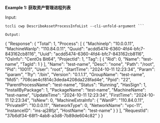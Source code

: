 **Example 1: 获取资产管理进程列表**



Input: 

```
tccli cwp DescribeAssetProcessInfoList --cli-unfold-argument ```

Output: 
```
{
    "Response": {
        "Total": 1,
        "Process": [
            {
                "MachineIp": "10.0.0.11",
                "MachineWanIp": "110.84.0.11",
                "Quuid": "acdd5474-6360-4fd4-bfc7-843162cb8116",
                "Uuid": "acdd5474-6360-4fd4-bfc7-843162cb8116",
                "OsInfo": "CentOs Bit64",
                "ProjectId": 1,
                "Tag": [
                    {
                        "Rid": 0,
                        "Name": "test-name",
                        "TagId": 1
                    }
                ],
                "Name": "test-name",
                "Desc": "none",
                "Path": "/root",
                "Pid": "10011",
                "User": "root",
                "StartTime": "2024-10-11 12:23:34",
                "Param": "iparam",
                "Tty": "/bin",
                "Version": "0.1.1.1",
                "GroupName": "test-name",
                "Md5": "708cae4cf814c3deda4208da228fad4e",
                "Ppid": "22",
                "ParentProcessName": "test-name",
                "Status": "Running",
                "HasSign": 1,
                "InstallByPackage": 1,
                "PackageName": "test-name",
                "MachineName": "test-name",
                "UpdateTime": "2024-10-11 12:23:34",
                "FirstTime": "2024-10-11 12:23:34",
                "IsNew": 0,
                "MachineExtraInfo": {
                    "WanIP": "110.84.0.11",
                    "PrivateIP": "10.0.0.11",
                    "NetworkType": 0,
                    "NetworkName": "vpc-11",
                    "InstanceID": "ins-aj28fjz",
                    "HostName": "test-name"
                }
            }
        ],
        "RequestId": "37b6df34-68f1-4ab8-a3d8-7b89de604c82"
    }
}
```

